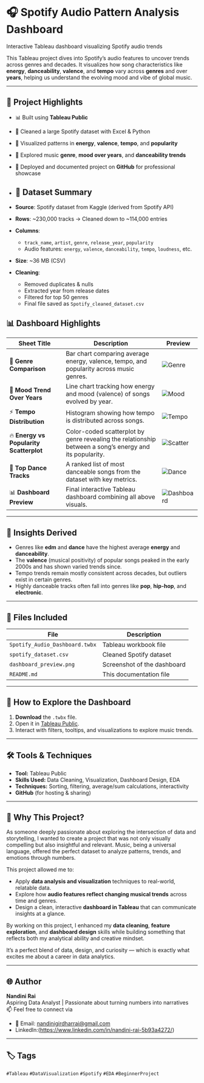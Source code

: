 # 🎧 Spotify Audio Pattern Analysis Dashboard
Interactive Tableau dashboard visualizing Spotify audio trends

This Tableau project dives into Spotify’s audio features to uncover trends across genres and decades. It visualizes how song characteristics like **energy**, **danceability**, **valence**, and **tempo** vary across **genres** and over **years**, helping us understand the evolving mood and vibe of global music.

---
## 📌 Project Highlights

- 📊 Built using **Tableau Public**
- 🧼 Cleaned a large Spotify dataset  with Excel & Python
- 🧠 Visualized patterns in **energy**, **valence**, **tempo**, and **popularity**
- 🎵 Explored music **genre**, **mood over years**, and **danceability trends**
- 🚀 Deployed and documented project on **GitHub** for professional showcase

- ## 📁 Dataset Summary

- **Source**: Spotify dataset from Kaggle (derived from Spotify API)
- **Rows**: ~230,000 tracks → Cleaned down to ~114,000 entries
- **Columns**:  
  - `track_name`, `artist`, `genre`, `release_year`, `popularity`
  - Audio features: `energy`, `valence`, `danceability`, `tempo`, `loudness`, etc.
- **Size**: ~36 MB (CSV)
- **Cleaning**:
  - Removed duplicates & nulls
  - Extracted year from release dates
  - Filtered for top 50 genres
  - Final file saved as `Spotify_cleaned_dataset.csv`

## 📊 Dashboard Highlights

| Sheet Title | Description | Preview |
|-------------|-------------|---------|
| 🎨 **Genre Comparison** | Bar chart comparing average energy, valence, tempo, and popularity across music genres. | ![Genre](visuals/genre_comparison.png) |
| 📅 **Mood Trend Over Years** | Line chart tracking how energy and mood (valence) of songs evolved by year. | ![Mood](visuals/mood_trend.png) |
| ⚡ **Tempo Distribution** | Histogram showing how tempo is distributed across songs. | ![Tempo](visuals/tempo_distribution.png) |
| 🔥 **Energy vs Popularity Scatterplot** | Color-coded scatterplot by genre revealing the relationship between a song’s energy and its popularity. | ![Scatter](visuals/energy_popularity_scatter.png) |
| 💃 **Top Dance Tracks** | A ranked list of most danceable songs from the dataset with key metrics. | ![Dance](visuals/top_dance_tracks.png) |
| 📊 **Dashboard Preview** | Final interactive Tableau dashboard combining all above visuals. | ![Dashboard](visuals/dashboard_preview.png) |



---

## 🧠 Insights Derived

- Genres like **edm** and **dance** have the highest average **energy** and **danceability**.
- The **valence** (musical positivity) of popular songs peaked in the early 2000s and has shown varied trends since.
- Tempo trends remain mostly consistent across decades, but outliers exist in certain genres.
- Highly danceable tracks often fall into genres like **pop**, **hip-hop**, and **electronic**.

---

## 📁 Files Included

| File                    | Description                           |
|-------------------------|---------------------------------------|
| `Spotify_Audio_Dashboard.twbx` | Tableau workbook file           |
| `spotify_dataset.csv`         | Cleaned Spotify dataset          |
| `dashboard_preview.png`       | Screenshot of the dashboard      |
| `README.md`                   | This documentation file          |

---

## 🚀 How to Explore the Dashboard

1. **Download** the `.twbx` file.
2. Open it in [Tableau Public](https://public.tableau.com).
3. Interact with filters, tooltips, and visualizations to explore music trends.

---

## 🛠 Tools & Techniques

- **Tool:** Tableau Public
- **Skills Used:** Data Cleaning, Visualization, Dashboard Design, EDA
- **Techniques:** Sorting, filtering, average/sum calculations, interactivity
- **GitHub** (for hosting & sharing)

---

## 📌 Why This Project?

As someone deeply passionate about exploring the intersection of data and storytelling, I wanted to create a project that was not only visually compelling but also insightful and relevant. Music, being a universal language, offered the perfect dataset to analyze patterns, trends, and emotions through numbers.

This project allowed me to:

- Apply **data analysis and visualization** techniques to real-world, relatable data.
- Explore how **audio features reflect changing musical trends** across time and genres.
- Design a clean, interactive **dashboard in Tableau** that can communicate insights at a glance.

By working on this project, I enhanced my **data cleaning**, **feature exploration**, and **dashboard design** skills while building something that reflects both my analytical ability and creative mindset.

It’s a perfect blend of data, design, and curiosity — which is exactly what excites me about a career in data analytics.

---

## 🌐 Author

**Nandini Rai**  
Aspiring Data Analyst | Passionate about turning numbers into narratives  
📫 Feel free to connect via 
- 📧 Email: nandinigirdharrai@gmail.com
- LinkedIn:(https://www.linkedin.com/in/nandini-rai-5b93a4272/) 

---

## 🏷 Tags

`#Tableau` `#DataVisualization` `#Spotify` `#EDA` `#BeginnerProject`
